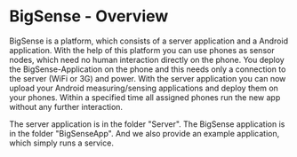 # BigSense - Overview
BigSense is a platform, which consists of a server application and a Android application. With the help of this platform you can use phones as sensor nodes, which need no human interaction directly on the phone. You deploy the BigSense-Application on the phone and this needs only a connection to the server (WiFi or 3G) and power. With the server application you can now upload your Android measuring/sensing applications and deploy them on your phones. Within a specified time all assigned phones run the new app without any further interaction.

The server application is in the folder "Server". The BigSense application is in the folder "BigSenseApp". And we also provide an example application, which simply runs a service.
